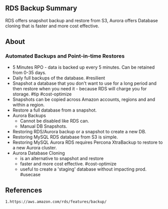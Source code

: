 ## RDS Backup Summary
RDS offers snapshot backup and restore from S3, Aurora offers Database cloning that is faster and more cost effective.
## About
### Automated Backups and Point-in-time Restores
- 5 Minutes RPO - data is backed up every 5 minutes. Can be retained from 0-35 days.
- Daily full backups of the database. #resilient 
- Snapshot a database that you don't want to use for a long period and then restore when you need it - because RDS will charge you for storage. #tip #cost-optimize
- Snapshots can be copied across Amazon accounts, regions and and within a region. 
- Restore a full database from a snapshot.
- Aurora Backups
	- Cannot be disabled like RDS can.
	- Manual DB Snapshots.
- Restoring RDS/Aurora backup or a snapshot to create a new DB.
- Restoring MySQL RDS database from S3 is simple.
- Restoring MySQL Aurora RDS requires Percona XtraBackup to restore to a new Aurora cluster.
- Aurora Database Cloning 
	- is an alternative to snapshot and restore
	- faster and more cost effective. #cost-optimize 
	- useful to create a 'staging' database without impacting prod. #usecase 
## References

	1.https://aws.amazon.com/rds/features/backup/
